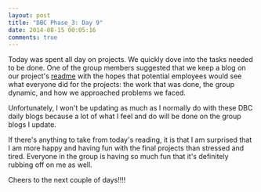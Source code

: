 ```yaml
---
layout: post
title: "DBC Phase_3: Day 9"
date: 2014-08-15 00:05:16
comments: true
---
```


Today was spent all day on projects. We quickly dove into the tasks needed to be done. One of the group members suggested that we keep a blog on our project's [readme](https://github.com/red-spotted-newts-2014/haunted) with the hopes that potential employees would see what everyone did for the projects: the work that was done, the group dynamic, and how we approached problems we faced.

Unfortunately, I won't be updating as much as I normally do with these DBC daily blogs because a lot of what I feel and do will be done on the group blogs I update.

If there's anything to take from today's reading, it is that I am surprised that I am more happy and having fun with the final projects than stressed and tired. Everyone in the group is having so much fun that it's definitely rubbing off on me as well.

Cheers to the next couple of days!!!!